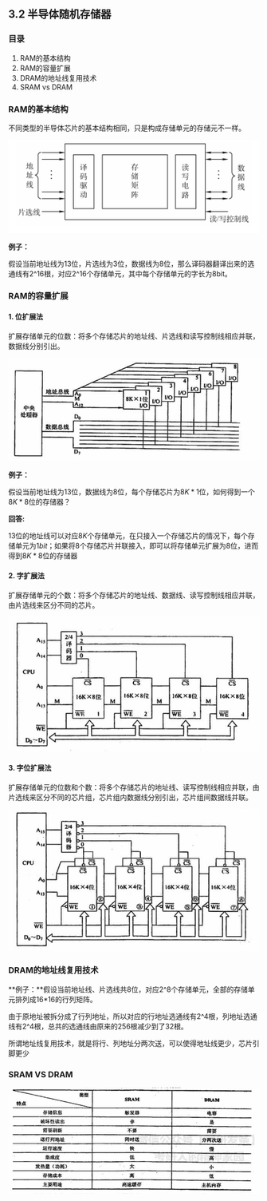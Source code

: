 ## 3.2 半导体随机存储器

### 目录

1. RAM的基本结构
2. RAM的容量扩展
3. DRAM的地址线复用技术
4. SRAM vs DRAM



### RAM的基本结构

不同类型的半导体芯片的基本结构相同，只是构成存储单元的存储元不一样。

![image-20210829230600958](image-20210829230600958.png)

**例子：**

假设当前地址线为13位，片选线为3位，数据线为8位，那么译码器翻译出来的选通线有2^16根，对应2^16个存储单元，其中每个存储单元的字长为8bit。



### RAM的容量扩展

#### 1. 位扩展法

扩展存储单元的位数：将多个存储芯片的地址线、片选线和读写控制线相应并联，数据线分别引出。

![image-20210830144613259](image-20210830144613259.png)

**例子：**

假设当前地址线为$13$位，数据线为$8$位，每个存储芯片为$8K*1$位，如何得到一个$8K*8$位的存储器？

**回答:**

$13$位的地址线可以对应$8K$个存储单元，在只接入一个存储芯片的情况下，每个存储单元为$1bit$；如果将$8$个存储芯片并联接入，即可以将存储单元扩展为$8$位，进而得到$8K*8$位的存储器



#### 2. 字扩展法

扩展存储单元的个数：将多个存储芯片的地址线、数据线、读写控制线相应并联，由片选线来区分不同的芯片。

![image-20210830151008031](image-20210830151008031.png)



#### 3. 字位扩展法

扩展存储单元的位数和个数：将多个存储芯片的地址线、读写控制线相应并联，由片选线来区分不同的芯片组，芯片组内数据线分别引出，芯片组间数据线并联。

![image-20210830153300115](image-20210830153300115.png)





### DRAM的地址线复用技术

**例子：**假设当前地址线、片选线共8位，对应2^8个存储单元，全部的存储单元排列成16*16的行列矩阵。

由于原地址被拆分成了行列地址，所以对应的行地址选通线有2^4根，列地址选通线有2^4根，总共的选通线由原来的256根减少到了32根。



所谓地址线复用技术，就是将行、列地址分两次送，可以使得地址线更少，芯片引脚更少



### SRAM VS DRAM

![image-20210829234845429](image-20210829234845429.png)



